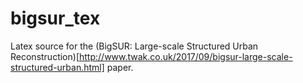 # bigsur_tex

Latex source for the (BigSUR: Large-scale Structured Urban Reconstruction)[http://www.twak.co.uk/2017/09/bigsur-large-scale-structured-urban.html] paper.
